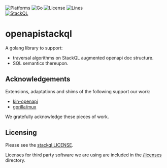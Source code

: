 <!-- language: lang-none -->

![Platforms](https://img.shields.io/badge/platform-windows%20macos%20linux-brightgreen)
![Go](https://github.com/stackql/stackql/workflows/Go/badge.svg)
![License](https://img.shields.io/github/license/stackql/stackql)
![Lines](https://img.shields.io/tokei/lines/github/stackql/stackql)  
[![StackQL](https://stackql.io/img/stackql-banner.png)](https://stackql.io/)  


# openapistackql

A golang library to support:
  - traversal algorithms on StackQL augmented openapi doc structure.
  - SQL semantics thereupon.

## Acknowledgements

Extensions, adaptations and shims of the following support our work:

  - [kin-openapi](https://github.com/getkin/kin-openapi)
  - [gorilla/mux](https://vitess.io/)

We gratefully acknowledge these pieces of work.

## Licensing

Please see the [stackql LICENSE](/LICENSE).

Licenses for third party software we are using are included in the [/licenses](/licenses) directory.
